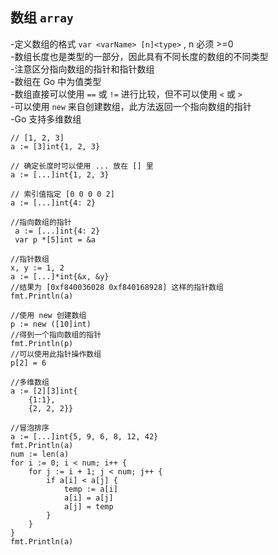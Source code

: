 ## 数组 `array`
-定义数组的格式 `var <varName> [n]<type>` , n 必须 >=0  
-数组长度也是类型的一部分，因此具有不同长度的数组的不同类型  
-注意区分指向数组的指针和指针数组  
-数组在 Go 中为值类型  
-数组直接可以使用 `==` 或 `!=` 进行比较，但不可以使用 `<` 或 `>`  
-可以使用 `new` 来自创建数组，此方法返回一个指向数组的指针  
-Go 支持多维数组  

    // [1, 2, 3]
    a := [3]int{1, 2, 3}

    // 确定长度时可以使用 ... 放在 [] 里
    a := [...]int{1, 2, 3}

    // 索引值指定 [0 0 0 0 2]
    a := [...]int{4: 2}

    //指向数组的指针
     a := [...]int{4: 2}
     var p *[5]int = &a

    //指针数组
    x, y := 1, 2
    a := [...]*int{&x, &y}
    //结果为 [0xf840036028 0xf840168928] 这样的指针数组
    fmt.Println(a)

    //使用 new 创建数组
    p := new ([10]int)
    //得到一个指向数组的指针
    fmt.Println(p)
    //可以使用此指针操作数组
    p[2] = 6

    //多维数组
    a := [2][3]int{
        {1:1},
        {2, 2, 2}}
    
    //冒泡排序
    a := [...]int{5, 9, 6, 8, 12, 42}
	fmt.Println(a)
	num := len(a)
	for i := 0; i < num; i++ {
		for j := i + 1; j < num; j++ {
			if a[i] < a[j] {
				temp := a[i]
				a[i] = a[j]
				a[j] = temp
			}
		}
	}
	fmt.Println(a)